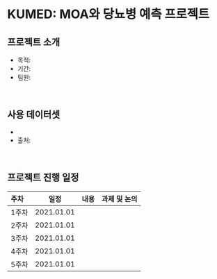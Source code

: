 # KUMED: MOA와 당뇨병 예측 프로젝트

## 프로젝트 소개
- 목적: 
- 기간: 
- 팀원:  <br>
<br>

## 사용 데이터셋
- 
- 출처: 
<br>

## 프로젝트 진행 일정  

|   주차   |   일정   |   내용   |   과제 및 논의   |
|:----------------------------|:----------------------------:|:--------------------:|:-------------------:|
|  1주차  | 2021.01.01 |  |  |
|  2주차  | 2021.01.01 |  |  |
|  3주차  | 2021.01.01 |  |  |
|  4주차  | 2021.01.01 |  |  |
|  5주차  | 2021.01.01 |  |  | 
<br>
